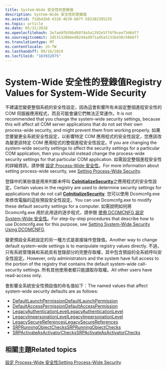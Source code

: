 ```yaml
---
title: System-Wide 安全性的登錄值
description: System-Wide 安全性的登錄值
ms.assetid: f1db42b8-4328-4b39-b87f-583382395235
ms.topic: article
ms.date: 05/31/2018
ms.openlocfilehash: 2e7addfb59bd8074a5a1392e5f74f9cee73d64f7
ms.sourcegitcommit: 2d531328b6ed82d4ad971a45a5131b430c5866f7
ms.translationtype: MT
ms.contentlocale: zh-TW
ms.lasthandoff: 09/16/2019
ms.locfileid: "103932075"
---
```

# <a name="registry-values-for-system-wide-security"></a><span data-ttu-id="9e2ae-103">System-Wide 安全性的登錄值</span><span class="sxs-lookup"><span data-stu-id="9e2ae-103">Registry Values for System-Wide Security</span></span>

<span data-ttu-id="9e2ae-104">不建議您變更整個系統的安全性設定，因為這會影響所有未設定整個進程安全性的 COM 伺服器應用程式，而且可能會讓它們無法正常運作。</span><span class="sxs-lookup"><span data-stu-id="9e2ae-104">It is not recommended that you change the system-wide security settings, because this will affect all COM server applications that do not set their own process-wide security, and might prevent them from working properly.</span></span> <span data-ttu-id="9e2ae-105">如果您要變更全系統安全性設定，以影響特定 COM 應用程式的安全性設定，您應該改為變更該特定 COM 應用程式的整個進程安全性設定。</span><span class="sxs-lookup"><span data-stu-id="9e2ae-105">If you are changing the system-wide security settings to affect the security settings for a particular COM application, then you should instead change the process-wide security settings for that particular COM application.</span></span> <span data-ttu-id="9e2ae-106">如需設定整個進程安全性的詳細資訊，請參閱 [設定 Process-Wide 安全性](setting-processwide-security.md)。</span><span class="sxs-lookup"><span data-stu-id="9e2ae-106">For more information about setting process-wide security, see [Setting Process-Wide Security](setting-processwide-security.md).</span></span>

<span data-ttu-id="9e2ae-107">登錄中的某些值是用來判斷未呼叫 [**CoInitializeSecurity**](/windows/desktop/api/combaseapi/nf-combaseapi-coinitializesecurity)之應用程式的安全性設定。</span><span class="sxs-lookup"><span data-stu-id="9e2ae-107">Certain values in the registry are used to determine security settings for applications that do not call [**CoInitializeSecurity**](/windows/desktop/api/combaseapi/nf-combaseapi-coinitializesecurity).</span></span> <span data-ttu-id="9e2ae-108">您可以使用 Dcomcnfg.exe 來修改電腦的這些預設安全性設定。</span><span class="sxs-lookup"><span data-stu-id="9e2ae-108">You can use Dcomcnfg.exe to modify these default security settings for a computer.</span></span> <span data-ttu-id="9e2ae-109">如需說明如何將 Dcomcnfg.exe 用於此用途的逐步程式，請參閱 [使用 DCOMCNFG 設定 System-Wide 安全性](setting-machine-wide-security-using-dcomcnfg.md)。</span><span class="sxs-lookup"><span data-stu-id="9e2ae-109">For step-by-step procedures that describe how to use Dcomcnfg.exe for this purpose, see [Setting System-Wide Security Using DCOMCNFG](setting-machine-wide-security-using-dcomcnfg.md).</span></span>

<span data-ttu-id="9e2ae-110">變更預設全系統設定的另一種方式是直接操作登錄值。</span><span class="sxs-lookup"><span data-stu-id="9e2ae-110">Another way to change default system-wide settings is to manipulate registry values directly.</span></span> <span data-ttu-id="9e2ae-111">不過，只有系統管理員和系統具有登錄部分的完整存取權，其中包含預設的全系統呼叫安全性設定。</span><span class="sxs-lookup"><span data-stu-id="9e2ae-111">However, only administrators and the system have full access to the portion of the registry that contains the default system-wide call-security settings.</span></span> <span data-ttu-id="9e2ae-112">所有其他使用者都只能讀取存取權。</span><span class="sxs-lookup"><span data-stu-id="9e2ae-112">All other users have read-access only.</span></span>

<span data-ttu-id="9e2ae-113">會影響全系統安全性預設值的命名值如下：</span><span class="sxs-lookup"><span data-stu-id="9e2ae-113">The named values that affect system-wide security defaults are as follows:</span></span>

-   [<span data-ttu-id="9e2ae-114">DefaultLaunchPermission</span><span class="sxs-lookup"><span data-stu-id="9e2ae-114">DefaultLaunchPermission</span></span>](defaultlaunchpermission.md)
-   [<span data-ttu-id="9e2ae-115">DefaultAccessPermission</span><span class="sxs-lookup"><span data-stu-id="9e2ae-115">DefaultAccessPermission</span></span>](defaultaccesspermission.md)
-   [<span data-ttu-id="9e2ae-116">LegacyAuthenticationLevel</span><span class="sxs-lookup"><span data-stu-id="9e2ae-116">LegacyAuthenticationLevel</span></span>](legacyauthenticationlevel.md)
-   [<span data-ttu-id="9e2ae-117">LegacyImpersonationLevel</span><span class="sxs-lookup"><span data-stu-id="9e2ae-117">LegacyImpersonationLevel</span></span>](legacyimpersonationlevel.md)
-   [<span data-ttu-id="9e2ae-118">LegacySecureReferences</span><span class="sxs-lookup"><span data-stu-id="9e2ae-118">LegacySecureReferences</span></span>](legacysecurereferences.md)
-   [<span data-ttu-id="9e2ae-119">SRPRunningObjectChecks</span><span class="sxs-lookup"><span data-stu-id="9e2ae-119">SRPRunningObjectChecks</span></span>](srprunningobjectchecks.md)
-   [<span data-ttu-id="9e2ae-120">SRPActivateAsActivatorChecks</span><span class="sxs-lookup"><span data-stu-id="9e2ae-120">SRPActivateAsActivatorChecks</span></span>](srpactivateasactivatorchecks.md)

## <a name="related-topics"></a><span data-ttu-id="9e2ae-121">相關主題</span><span class="sxs-lookup"><span data-stu-id="9e2ae-121">Related topics</span></span>

<dl> <dt>

[<span data-ttu-id="9e2ae-122">設定 Process-Wide 安全性</span><span class="sxs-lookup"><span data-stu-id="9e2ae-122">Setting Process-Wide Security</span></span>](setting-processwide-security.md)
</dt> </dl>

 

 




